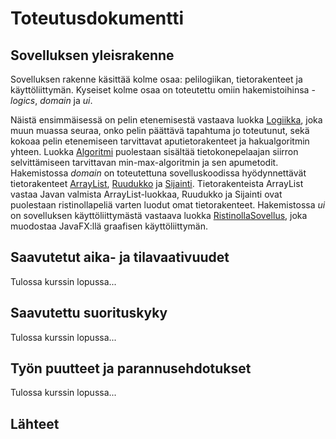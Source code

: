 # Toteutusdokumentti

## Sovelluksen yleisrakenne

Sovelluksen rakenne käsittää kolme osaa: pelilogiikan, tietorakenteet ja käyttöliittymän. Kyseiset kolme osaa on toteutettu omiin hakemistoihinsa - _logics_, _domain_ ja _ui_. 

Näistä ensimmäisessä on pelin etenemisestä vastaava luokka [Logiikka](https://github.com/heidihas/tira-harjoitustyo/blob/master/TiraHarjoitustyo/src/main/java/ristinolla/logics/Logiikka.java), joka muun muassa seuraa, onko pelin päättävä tapahtuma jo toteutunut, sekä kokoaa pelin etenemiseen tarvittavat aputietorakenteet ja hakualgoritmin yhteen. Luokka [Algoritmi](https://github.com/heidihas/tira-harjoitustyo/blob/master/TiraHarjoitustyo/src/main/java/ristinolla/logics/Algoritmi.java) puolestaan sisältää tietokonepelaajan siirron selvittämiseen tarvittavan min-max-algoritmin ja sen apumetodit. Hakemistossa _domain_ on toteutettuna sovelluskoodissa hyödynnettävät tietorakenteet [ArrayList](https://github.com/heidihas/tira-harjoitustyo/blob/master/TiraHarjoitustyo/src/main/java/ristinolla/domain/ArrayList.java), [Ruudukko](https://github.com/heidihas/tira-harjoitustyo/blob/master/TiraHarjoitustyo/src/main/java/ristinolla/domain/Ruudukko.java) ja [Sijainti](https://github.com/heidihas/tira-harjoitustyo/blob/master/TiraHarjoitustyo/src/main/java/ristinolla/domain/Sijainti.java). Tietorakenteista ArrayList vastaa Javan valmista ArrayList-luokkaa, Ruudukko ja Sijainti ovat puolestaan ristinollapeliä varten luodut omat tietorakenteet. Hakemistossa _ui_ on sovelluksen käyttöliittymästä vastaava luokka [RistinollaSovellus](https://github.com/heidihas/tira-harjoitustyo/blob/master/TiraHarjoitustyo/src/main/java/ristinolla/ui/RistinollaSovellus.java), joka muodostaa JavaFX:llä graafisen käyttöliittymän.

## Saavutetut aika- ja tilavaativuudet

Tulossa kurssin lopussa...

## Saavutettu suorituskyky

Tulossa kurssin lopussa...

## Työn puutteet ja parannusehdotukset

Tulossa kurssin lopussa...

## Lähteet
